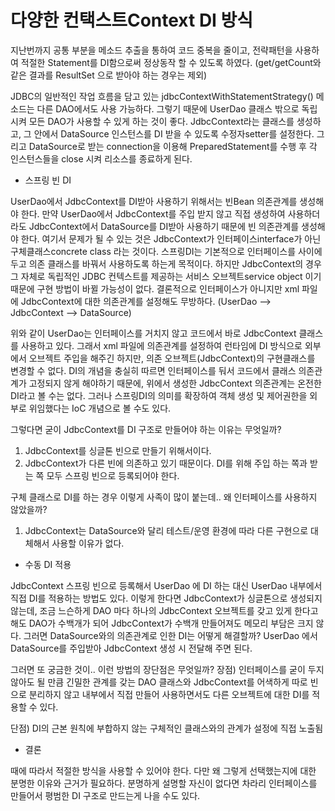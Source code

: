 # 다양한 컨택스트Context DI 방식 

지난번까지 공통 부분을 메소드 추출을 통하여 코드 중복을 줄이고, 전략패턴을 사용하여 적절한 Statement를 DI함으로써
정상동작 할 수 있도록 하였다. (get/getCount와 같은 결과를 ResultSet 으로 받아야 하는 경우는 제외) 

JDBC의 일반적인 작업 흐름을 담고 있는 jdbcContextWithStatementStrategy() 메소드는 다른 DAO에서도 사용 가능하다. 
그렇기 때문에 UserDao 클래스 밖으로 독립시켜 모든 DAO가 사용할 수 있게 하는 것이 좋다. JdbcContext라는 클래스를 생성하고, 
그 안에서 DataSource 인스턴스를 DI 받을 수 있도록 수정자setter를 설정한다. 그리고 DataSource로 받는 connection을 이용해 
PreparedStatement를 수행 후 각 인스턴스들을 close 시켜 리소스를 종료하게 된다.  

- 스프링 빈 DI

 UserDao에서 JdbcContext를 DI받아 사용하기 위해서는 빈Bean 의존관계를 생성해야 한다. 만약 UserDao에서 JdbcContext를 주입 받지 않고 
직접 생성하여 사용하더라도 JdbcContext에서 DataSource를 DI받아 사용하기 때문에 빈 의존관계를 생성해야 한다. 
여기서 문제가 될 수 있는 것은 JdbcContext가 인터페이스interface가 아닌 구체클래스concrete class 라는 것이다. 
스프링DI는 기본적으로 인터페이스를 사이에 두고 의존 클래스를 바꿔서 사용하도록 하는게 목적이다. 
하지만 JdbcContext의 경우 그 자체로 독립적인 JDBC 컨텍스트를 제공하는 서비스 오브젝트service object 이기 때문에 구현 방법이 바뀔 가능성이 없다. 
결론적으로 인터페이스가 아니지만 xml 파일에 JdbcContext에 대한 의존관계를 설정해도 무방하다. (UserDao --> JdbcContext --> DataSource) 

 위와 같이 UserDao는 인터페이스를 거치지 않고 코드에서 바로 JdbcContext 클래스를 사용하고 있다. 
그래서 xml 파일에 의존관계를 설정하여 런타임에 DI 방식으로 외부에서 오브젝트 주입을 해주긴 하지만, 
의존 오브젝트(JdbcContext)의 구현클래스를 변경할 수 없다. 
DI의 개념을 충실히 따르면 인터페이스를 둬서 코드에서 클래스 의존관계가 고정되지 않게 해야하기 때문에, 위에서 생성한 JdbcContext 의존관계는 
온전한 DI라고 볼 수는 없다. 그러나 스프링DI의 의미를 확장하여 객체 생성 및 제어권한을 외부로 위임했다는 IoC 개념으로 볼 수도 있다. 

그렇다면 굳이 JdbcContext를 DI 구조로 만들어야 하는 이유는 무엇일까? 
1) JdbcContext를 싱글톤 빈으로 만들기 위해서이다. 
2) JdbcContext가 다른 빈에 의존하고 있기 때문이다. DI를 위해 주입 하는 쪽과 받는 쪽 모두 스프링 빈으로 등록되어야 한다. 

 구체 클래스로 DI를 하는 경우 이렇게 사족이 많이 붙는데.. 왜 인터페이스를 사용하지 않았을까?
1) JdbcContext는 DataSource와 달리 테스트/운영 환경에 따라 다른 구현으로 대체해서 사용할 이유가 없다. 


- 수동 DI 적용 

 JdbcContext 스프링 빈으로 등록해서 UserDao 에 DI 하는 대신 UserDao 내부에서 직접 DI를 적용하는 방법도 있다. 
이렇게 한다면 JdbcContext가 싱글톤으로 생성되지 않는데, 조금 느슨하게 DAO 마다 하나의 JdbcContext 오브젝트를 갖고 있게 한다고 해도 
DAO가 수백개가 되어 JdbcContext가 수백개 만들어져도 메모리 부담은 크지 않다. 
그러면 DataSource와의 의존관계로 인한 DI는 어떻게 해결할까? UserDao 에서 DataSource를 주입받아 JdbcContext 생성 시 전달해 주면 된다. 

그러면 또 궁금한 것이.. 이런 방법의 장단점은 무엇일까? 
장점) 인터페이스를 굳이 두지 않아도 될 만큼 긴밀한 관계를 갖는 DAO 클래스와 JdbcContext를 어색하게 따로 빈으로 분리하지 않고 
내부에서 직접 만들어 사용하면서도 다른 오브젝트에 대한 DI를 적용할 수 있다. 

단점) DI의 근본 원칙에 부합하지 않는 구체적인 클래스와의 관계가 설정에 직접 노출됨

- 결론

때에 따라서 적절한 방식을 사용할 수 있어야 한다. 다만 왜 그렇게 선택했는지에 대한 분명한 이유와 근거가 필요하다. 
분명하게 설명할 자신이 없다면 차라리 인터페이스를 만들어서 평범한 DI 구조로 만드는게 나을 수도 있다. 
